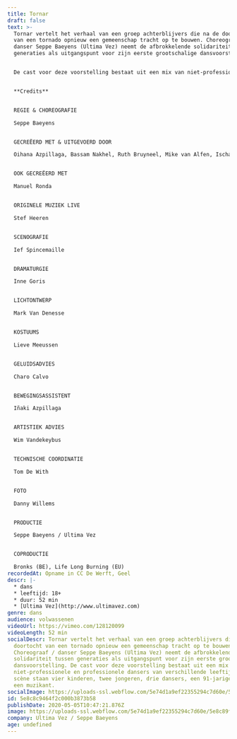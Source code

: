 ```yaml
---
title: Tornar
draft: false
text: >-
  Tornar vertelt het verhaal van een groep achterblijvers die na de doortocht
  van een tornado opnieuw een gemeenschap tracht op te bouwen. Choreograaf /
  danser Seppe Baeyens (Ultima Vez) neemt de afbrokkelende solidariteit tussen
  generaties als uitgangspunt voor zijn eerste grootschalige dansvoorstelling.  


  De cast voor deze voorstelling bestaat uit een mix van niet-professionele en professionele dansers van verschillende leeftijden. Op scène staan vier kinderen, twee jongeren, drie dansers, een 91-jarige man en een muzikant.


  **Credits**


  REGIE & CHOREOGRAFIE

  Seppe Baeyens


  GECREËERD MET & UITGEVOERD DOOR

  Oihana Azpillaga, Bassam Nakhel, Ruth Bruyneel, Mike van Alfen, Ischa Beernaert, Leon Gyselynck, Chisom Onyebueke Chinaedu, Leonie Van Begin, Emile Van Puymbroeck, Beniamin Boar


  OOK GECREËERD MET

  Manuel Ronda


  ORIGINELE MUZIEK LIVE

  Stef Heeren


  SCENOGRAFIE

  Ief Spincemaille


  DRAMATURGIE

  Inne Goris


  LICHTONTWERP

  Mark Van Denesse


  KOSTUUMS

  Lieve Meeussen


  GELUIDSADVIES

  Charo Calvo


  BEWEGINGSASSISTENT

  Iñaki Azpillaga


  ARTISTIEK ADVIES

  Wim Vandekeybus


  TECHNISCHE COORDINATIE

  Tom De With


  FOTO

  Danny Willems


  PRODUCTIE

  Seppe Baeyens / Ultima Vez


  COPRODUCTIE

  Bronks (BE), Life Long Burning (EU)
recordedAt: Opname in CC De Werft, Geel
descr: |-
  * dans
  * leeftijd: 18+
  * duur: 52 min
  * [Ultima Vez](http://www.ultimavez.com)‍
genre: dans
audience: volwassenen
videoUrl: https://vimeo.com/128120099
videoLength: 52 min
socialDescr: Tornar vertelt het verhaal van een groep achterblijvers die na de
  doortocht van een tornado opnieuw een gemeenschap tracht op te bouwen.
  Choreograaf / danser Seppe Baeyens (Ultima Vez) neemt de afbrokkelende
  solidariteit tussen generaties als uitgangspunt voor zijn eerste grootschalige
  dansvoorstelling. De cast voor deze voorstelling bestaat uit een mix van
  niet-professionele en professionele dansers van verschillende leeftijden. Op
  scène staan vier kinderen, twee jongeren, drie dansers, een 91-jarige man en
  een muzikant.
socialImage: https://uploads-ssl.webflow.com/5e74d1a9ef22355294c7d60e/5e8c89f5f4b55e22ed2c5523_Tornar%C2%A9DannyWillems_web.jpg
id: 5e8c8c9464f2c000b3873b58
publishDate: 2020-05-05T10:47:21.876Z
image: https://uploads-ssl.webflow.com/5e74d1a9ef22355294c7d60e/5e8c89f5f4b55e22ed2c5523_Tornar%C2%A9DannyWillems_web.jpg
company: Ultima Vez / Seppe Baeyens
age: undefined
---
```

